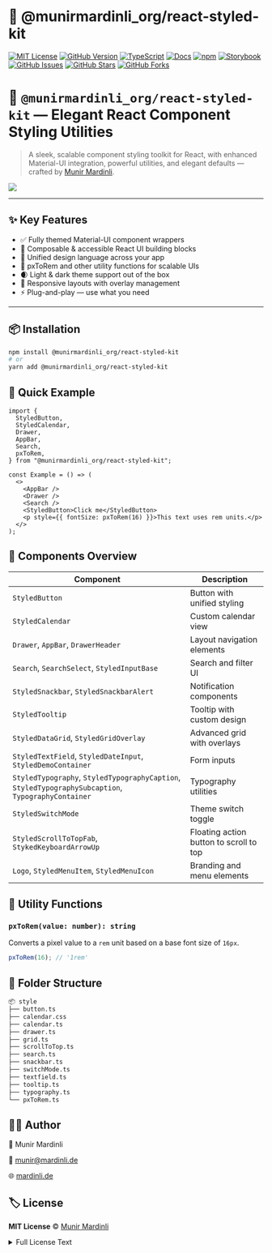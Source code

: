 # 🎨 @munirmardinli_org/react-styled-kit

[![MIT License](https://img.shields.io/badge/license-MIT-blue.svg)](LICENSE)
[![GitHub Version](https://img.shields.io/github/package-json/v/munirmardinli/react-styled-kit?color=green&label=version)](https://github.com/munirmardinli/react-styled-kit)
[![TypeScript](https://img.shields.io/badge/lang-typescript-3178C6.svg)](https://www.typescriptlang.org/)
[![Docs](https://img.shields.io/badge/docs-typedoc-blueviolet.svg)](https://munirmardinli.github.io/react-styled-kit//)
[![npm](https://img.shields.io/npm/v/@munirmardinli_org/react-styled-kit)](https://www.npmjs.com/package/@munirmardinli_org/react-styled-kit)
[![Storybook](https://cdn.jsdelivr.net/gh/storybookjs/brand@main/badge/badge-storybook.svg)](https://munirmardinli.github.io/react-styled-kit/storybook)
[![GitHub Issues](https://img.shields.io/github/issues/munirmardinli/react-styled-kit)](https://github.com/munirmardinli/react-styled-kit/issues)
[![GitHub Stars](https://img.shields.io/github/stars/munirmardinli/react-styled-kit)](https://github.com/munirmardinli/react-styled-kit/stargazers)
[![GitHub Forks](https://img.shields.io/github/forks/munirmardinli/react-styled-kit)](https://github.com/munirmardinli/react-styled-kit/network/members)

# 🎨 `@munirmardinli_org/react-styled-kit` — Elegant React Component Styling Utilities

> A sleek, scalable component styling toolkit for React, with enhanced Material-UI integration, powerful utilities, and elegant defaults — crafted by [Munir Mardinli](mailto:munir@mardinli.de).

<a href="https://www.buymeacoffee.com/munirmardinli" target="_blank">
  <img src="https://img.buymeacoffee.com/button-api/?text=Buy me a coffee&emoji=☕&slug=munirmardinli&button_colour=40DCA5&font_colour=ffffff&font_family=Cookie&outline_colour=000000&coffee_colour=FFDD00" />
</a>

---

## ✨ Key Features
- ✅ Fully themed Material-UI component wrappers
- 🧩 Composable & accessible React UI building blocks
- 🎨 Unified design language across your app
- 📐 pxToRem and other utility functions for scalable UIs
- 🌒 Light & dark theme support out of the box
- 📱 Responsive layouts with overlay management
- ⚡ Plug-and-play — use what you need
---

## 📦 Installation

```bash
npm install @munirmardinli_org/react-styled-kit
# or
yarn add @munirmardinli_org/react-styled-kit
```

## 🚀 Quick Example

```tsx
import {
  StyledButton,
  StyledCalendar,
  Drawer,
  AppBar,
  Search,
  pxToRem,
} from "@munirmardinli_org/react-styled-kit";

const Example = () => (
  <>
    <AppBar />
    <Drawer />
    <Search />
    <StyledButton>Click me</StyledButton>
    <p style={{ fontSize: pxToRem(16) }}>This text uses rem units.</p>
  </>
);

```

## 🧱 Components Overview

| Component                                                                                          | Description                             |
| -------------------------------------------------------------------------------------------------- | --------------------------------------- |
| `StyledButton`                                                                                     | Button with unified styling             |
| `StyledCalendar`                                                                                   | Custom calendar view                    |
| `Drawer`, `AppBar`, `DrawerHeader`                                                                 | Layout navigation elements              |
| `Search`, `SearchSelect`, `StyledInputBase`                                                        | Search and filter UI                    |
| `StyledSnackbar`, `StyledSnackbarAlert`                                                            | Notification components                 |
| `StyledTooltip`                                                                                    | Tooltip with custom design              |
| `StyledDataGrid`, `StyledGridOverlay`                                                              | Advanced grid with overlays             |
| `StyledTextField`, `StyledDateInput`, `StyledDemoContainer`                                        | Form inputs                             |
| `StyledTypography`, `StyledTypographyCaption`, `StyledTypographySubcaption`, `TypographyContainer` | Typography utilities                    |
| `StyledSwitchMode`                                                                                 | Theme switch toggle                     |
| `StyledScrollToTopFab`, `StykedKeyboardArrowUp`                                                    | Floating action button to scroll to top |
| `Logo`, `StyledMenuItem`, `StyledMenuIcon`                                                         | Branding and menu elements              |

## 🧠 Utility Functions

### `pxToRem(value: number): string`

Converts a pixel value to a `rem` unit based on a base font size of `16px`.

```ts
pxToRem(16); // '1rem'
```

## 📁 Folder Structure

```txt
📦 style
├── button.ts
├── calendar.css
├── calendar.ts
├── drawer.ts
├── grid.ts
├── scrollToTop.ts
├── search.ts
├── snackbar.ts
├── switchMode.ts
├── textfield.ts
├── tooltip.ts
├── typography.ts
└── pxToRem.ts
```

## 👨‍🎨 Author

👤 Munir Mardinli

📧 [munir@mardinli.de](mailto:munir@mardinli.de)

🌐 [mardinli.de](https://mardinli.de)

## 🏷️ License

**MIT License** © [Munir Mardinli](https://linktr.ee/munirmardinli)

<details>
<summary>Full License Text</summary>

```text
MIT License

Copyright (c) 2025 Munir Mardinli

Permission is hereby granted, free of charge, to any person obtaining a copy
of this software and associated documentation files (the "Software"), to deal
in the Software without restriction, including without limitation the rights
to use, copy, modify, merge, publish, distribute, sublicense, and/or sell
copies of the Software, and to permit persons to whom the Software is
furnished to do so, subject to the following conditions:

The above copyright notice and this permission notice shall be included in all
copies or substantial portions of the Software.

THE SOFTWARE IS PROVIDED "AS IS", WITHOUT WARRANTY OF ANY KIND, EXPRESS OR
IMPLIED, INCLUDING BUT NOT LIMITED TO THE WARRANTIES OF MERCHANTABILITY,
FITNESS FOR A PARTICULAR PURPOSE AND NONINFRINGEMENT. IN NO EVENT SHALL THE
AUTHORS OR COPYRIGHT HOLDERS BE LIABLE FOR ANY CLAIM, DAMAGES OR OTHER
LIABILITY, WHETHER IN AN ACTION OF CONTRACT, TORT OR OTHERWISE, ARISING FROM,
OUT OF OR IN CONNECTION WITH THE SOFTWARE OR THE USE OR OTHER DEALINGS IN THE
SOFTWARE.
```
</details>
